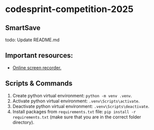 # codesprint-competition-2025

## SmartSave

todo: Update README.md

## Important resources:

- [Online screen recorder.](https://screen-recorder.com/)

## Scripts & Commands

1. Create python virtual environment: `python -m venv .venv`.
2. Activate python virtual environment: `.venv\Scripts\activate`.
3. Deactivate python virtual environment: `.venv\Scripts\deactivate`.
4. Install packages from `requirements.txt` file: `pip install -r requirements.txt` (make sure that you are in the correct folder directory).